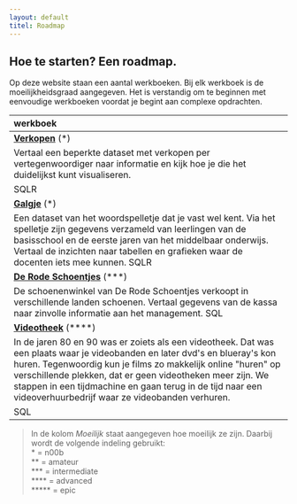 ```yaml
---
layout: default
titel: Roadmap
---
```


## Hoe te starten? Een roadmap.

Op deze website staan een aantal werkboeken. Bij elk werkboek is de moeilijkheidsgraad aangegeven. Het is verstandig om te beginnen met eenvoudige werkboeken voordat je begint aan complexe opdrachten.

| **werkboek**                                            |
| :------------------------------------------------------ |
| [**Verkopen**](/oefening/verkopen-visualiseren.md) (\*) |
| Vertaal een beperkte dataset met verkopen per vertegenwoordiger naar informatie en kijk hoe je die het duidelijkst kunt visualiseren.
<span class="pills"><span class="pill">SQL</span><span class="pill">R</span></span> |
| [**Galgje**](/oefening/galgje.md) (\*) |
| Een dataset van het woordspelletje dat je vast wel kent. Via het spelletje zijn gegevens verzameld van leerlingen van de basisschool en de eerste jaren van het middelbaar onderwijs. Vertaal de inzichten naar tabellen en grafieken waar de docenten iets mee kunnen. <span class="pills"><span class="pill">SQL</span><span class="pill">R</span></span> |
| [**De Rode Schoentjes**](/oefening/de-rode-schoentjes.md) (\*\*\*) |
| De schoenenwinkel van De Rode Schoentjes verkoopt in verschillende landen schoenen. Vertaal gegevens van de kassa naar zinvolle informatie aan het management. <span class="pills"><span class="pill">SQL</span></span> | |
| [**Videotheek**](/oefening/videotheek.md) (\*\*\*\*) |
| In de jaren 80 en 90 was er zoiets als een videotheek. Dat was een plaats waar je videobanden en later dvd's en blueray's kon huren. Tegenwoordig kun je films zo makkelijk online "huren" op verschillende plekken, dat er geen videotheken meer zijn. We stappen in een tijdmachine en gaan terug in de tijd naar een videoverhuurbedrijf waar ze videobanden verhuren.
<span class="pills"><span class="pill">SQL</span></span> |

> In de kolom _Moeilijk_ staat aangegeven hoe moeilijk ze zijn. Daarbij wordt de volgende indeling gebruikt: \
> \* = n00b  
>  \*\* = amateur  
>  \*\*\* = intermediate  
>  \*\*\*\* = advanced  
>  \*\*\*\*\* = epic
